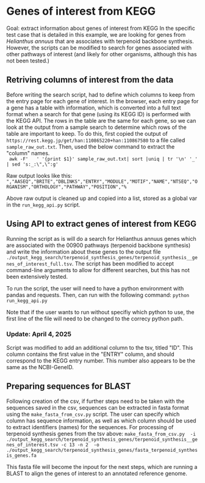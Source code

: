 # Genes of interest from KEGG
Goal: extract information about genes of interest from KEGG
In the specific test case that is detailed in this example, we are looking for genes from _Helianthus annuus_ that are associates with terpenoid backbone synthesis. However, the scripts can be modified to search for genes associated with other pathways of interest (and likely for other organisms, although this has not been tested.)

## Retriving columns of interest from the data
Before writing the search script, had to define which columns to keep from the entry page for each gene of interest. In the browser, each entry page for a gene has a table with information, which is converted into a full text format when a search for that gene (using its KEGG ID) is performed with the KEGG API. The rows in the table are the same for each gene, so we can look at the output from a sample search to determine which rows of the table are important to keep.
To do this, first copied the output of `https://rest.kegg.jp/get/han:110865220+han:110867580` to a file called `sample_raw_out.txt`. Then, used the below command to extract the "column" names.  \
` awk -F'   ' '{print $1}' sample_raw_out.txt| sort |uniq | tr '\n' '_' | sed 's:_:\",\":g'`

Raw output looks like this:
`","AASEQ","BRITE","DBLINKS","ENTRY","MODULE","MOTIF","NAME","NTSEQ","ORGANISM","ORTHOLOGY","PATHWAY","POSITION","%`  

Above raw output is cleaned up and copied into a list, stored as a global var in the `run_kegg_api.py` script.

## Using API to extract genes of interest from KEGG
Running the script as is will do a search for Helianthus annuus genes which are associated with the 00900 pathways (terpenoid backbone synthesis) and write the information about these genes to the output file `./output_kegg_search/terpenoid_synthesis_genes/terpenoid_synthesis__genes_of_interest_full.tsv`. The script has been modified to accept command-line arguments to allow for different searches, but this has not been extensively tested.

To run the script, the user will need to have a python environment with pandas and requests. Then, can run with the following command:
`python run_kegg_api.py`

Note that if the user wants to run without specifiy which python to use, the first line of the file will need to be changed to the correcy python path.

### Update: April 4, 2025
Script was modified to add an additional column to the tsv, titled "ID". This column contains the first value in the "ENTRY" column, and should correspond to the KEGG entry number. This number also appears to be the same as the NCBI-GeneID.  

## Preparing sequences for BLAST
Following creation of the csv, if further steps need to be taken with the sequences saved in the csv, sequences can be extracted in fasta format using the `make_fasta_from_csv.py` script. The user can specify which column has sequence information, as well as which column should be used to extract identifiers (names) for the sequences. 
For processing of terpenoid synthesis genes from the tsv above:
`make_fasta_from_csv.py  -i ./output_kegg_search/terpenoid_synthesis_genes/terpenoid_synthesis__genes_of_interest.tsv -c 13 -n 2  -o ./output_kegg_search/terpenoid_synthesis_genes/fasta_terpenoid_synthesis_genes.fa`

This fasta file will become the inpout for the next steps, which are running a BLAST to align the genes of interest to an annotated reference genome.